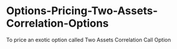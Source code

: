 # Options-Pricing-Two-Assets-Correlation-Options
To price an exotic option called Two Assets Correlation Call Option
